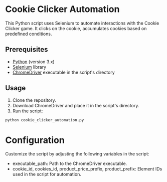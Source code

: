 # Cookie Clicker Automation

This Python script uses Selenium to automate interactions with the Cookie Clicker game. It clicks on the cookie, accumulates cookies based on predefined conditions.

## Prerequisites

- [Python](https://www.python.org/downloads/) (version 3.x)
- [Selenium](https://pypi.org/project/selenium/) library
- [ChromeDriver](https://sites.google.com/chromium.org/driver/) executable in the script's directory

## Usage

1. Clone the repository.
2. Download ChromeDriver and place it in the script's directory.
3. Run the script:

```bash
python cookie_clicker_automation.py
```
# Configuration
Customize the script by adjusting the following variables in the script:

- executable_path: Path to the ChromeDriver executable.
- cookie_id, cookies_id, product_price_prefix, product_prefix: Element IDs used in the script for automation.
